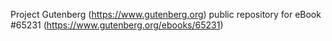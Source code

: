 Project Gutenberg (https://www.gutenberg.org) public repository for
eBook #65231 (https://www.gutenberg.org/ebooks/65231)
